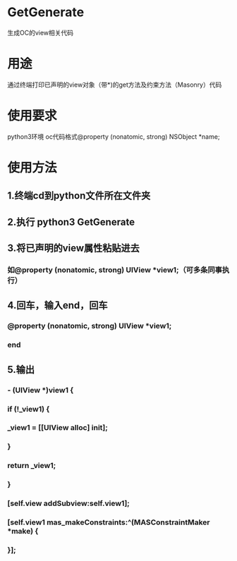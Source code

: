 # GetGenerate
生成OC的view相关代码

# 用途
通过终端打印已声明的view对象（带*)的get方法及约束方法（Masonry）代码

# 使用要求
python3环境
oc代码格式@property (nonatomic, strong) NSObject *name;

# 使用方法
## 1.终端cd到python文件所在文件夹
## 2.执行 python3 GetGenerate
## 3.将已声明的view属性粘贴进去
###  如@property (nonatomic, strong) UIView *view1;（可多条同事执行）
## 4.回车，输入end，回车
### @property (nonatomic, strong) UIView *view1;

### end

## 5.输出
### - (UIView *)view1 {
### 	if (!_view1) {
### 		_view1 = [[UIView alloc] init];
### 	}
### 	return _view1;
### }

### [self.view addSubview:self.view1];

### [self.view1 mas_makeConstraints:^(MASConstraintMaker *make) {
	
### }];
